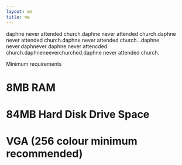 ```yaml
---
layout: me
title: me
---
```


daphne never attended church.daphne never attended church.daphne never attended church.daphne never attended church...daphne never.daphnever daphne never attencded church.daphneneeverchurched.daphne never attended church. 


Minimum requirements
# 8MB RAM
# 84MB Hard Disk Drive Space
# VGA (256 colour minimum recommended)

